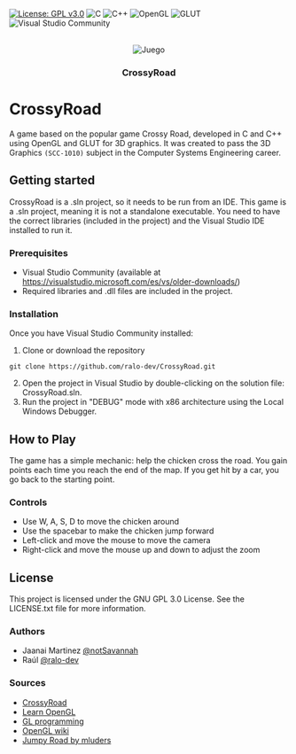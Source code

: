<div id="top"></div>

<!-- PROJECT SHIELDS -->
<!--
*** I'm using markdown "reference style" links for readability.
*** Reference links are enclosed in brackets [ ] instead of parentheses ( ).
*** See the bottom of this document for the declaration of the reference variables
*** for contributors-url, forks-url, etc. This is an optional, concise syntax you may use.
*** https://www.markdownguide.org/basic-syntax/#reference-style-links
-->
[![License: GPL v3.0](https://img.shields.io/badge/License-GPL%20v3.0-blue.svg)](https://www.gnu.org/licenses/gpl-3.0)
![C](https://img.shields.io/badge/Language-C-blue)
![C++](https://img.shields.io/badge/Language-C++-blue)
![OpenGL](https://img.shields.io/badge/Technology-OpenGL-red)
![GLUT](https://img.shields.io/badge/Technology-GLUT-red)
![Visual Studio Community](https://img.shields.io/badge/IDE-Visual%20Studio%20Community-blue)

<!-- PROJECT LOGO -->
<br />
<div align="center">
  <a https://github.com/Raul-Lopez-Cruz/CrossyRoad">
    <img src="imagenes/GAME.png" alt="Juego">
  </a>

  <h3 align="center">CrossyRoad</h3>
</div>


# CrossyRoad

A game based on the popular game Crossy Road, developed in C and C++ using OpenGL and GLUT for 3D graphics. It was created to pass the 3D Graphics `(SCC-1010)` subject in the Computer Systems Engineering career.


## Getting started
CrossyRoad is a .sln project, so it needs to be run from an IDE.
This game is a .sln project, meaning it is not a standalone executable. You need to have the correct libraries (included in the project) and the Visual Studio IDE installed to run it.

### Prerequisites
- Visual Studio Community (available at https://visualstudio.microsoft.com/es/vs/older-downloads/)
- Required libraries and .dll files are included in the project.

### Installation
Once you have Visual Studio Community installed:
1. Clone or download the repository
```
git clone https://github.com/ralo-dev/CrossyRoad.git
```
2. Open the project in Visual Studio by double-clicking on the solution file: CrossyRoad.sln.
3. Run the project in "DEBUG" mode with x86 architecture using the Local Windows Debugger.

## How to Play

The game has a simple mechanic: help the chicken cross the road. You gain points each time you reach the end of the map. If you get hit by a car, you go back to the starting point.

### Controls
- Use W, A, S, D to move the chicken around
- Use the spacebar to make the chicken jump forward
- Left-click and move the mouse to move the camera
- Right-click and move the mouse up and down to adjust the zoom

## License
This project is licensed under the GNU GPL 3.0 License. See the LICENSE.txt file for more information.

### Authors
- Jaanai Martinez [@notSavannah](https://github.com/notSavannah)
- Raúl [@ralo-dev](https://github.com/ralo-dev)

### Sources
- [CrossyRoad](https://www.crossyroad.com/)
- [Learn OpenGL](https://learnopengl.com/)
- [GL programming](https://www.glprogramming.com/red/index.html)
- [OpenGL wiki](https://www.khronos.org/opengl/wiki/OpenGL_Type)
- [Jumpy Road by mluders](https://github.com/mluders/jumpy-road)
